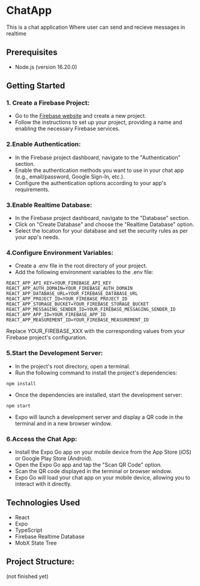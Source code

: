 # ChatApp
This is a chat application Where user can send and recieve messages in realtime

## Prerequisites

* Node.js (version 16.20.0)

## Getting Started

### 1. Create a Firebase Project:

* Go to the [Firebase website](https://fiebase.google.com) and create a new project.
* Follow the instructions to set up your project, providing a name and enabling the necessary Firebase services.

### 2.Enable Authentication:

* In the Firebase project dashboard, navigate to the "Authentication" section.
* Enable the authentication methods you want to use in your chat app (e.g., email/password, Google Sign-In, etc.).
* Configure the authentication options according to your app's requirements.

### 3.Enable Realtime Database:

* In the Firebase project dashboard, navigate to the "Database" section.
* Click on "Create Database" and choose the "Realtime Database" option.
* Select the location for your database and set the security rules as per your app's needs.

### 4.Configure Environment Variables:

* Create a .env file in the root directory of your project.
* Add the following environment variables to the .env file:
```
REACT_APP_API_KEY=YOUR_FIREBASE_API_KEY
REACT_APP_AUTH_DOMAIN=YOUR_FIREBASE_AUTH_DOMAIN
REACT_APP_DATABASE_URL=YOUR_FIREBASE_DATABASE_URL
REACT_APP_PROJECT_ID=YOUR_FIREBASE_PROJECT_ID
REACT_APP_STORAGE_BUCKET=YOUR_FIREBASE_STORAGE_BUCKET
REACT_APP_MESSAGING_SENDER_ID=YOUR_FIREBASE_MESSAGING_SENDER_ID
REACT_APP_APP_ID=YOUR_FIREBASE_APP_ID
REACT_APP_MEASUREMENT_ID=YOUR_FIREBASE_MEASUREMENT_ID
```
Replace YOUR_FIREBASE_XXX with the corresponding values from your Firebase project's configuration.

### 5.Start the Development Server:

* In the project's root directory, open a terminal.
* Run the following command to install the project's dependencies:

```
npm install
```
* Once the dependencies are installed, start the development server:

```
npm start
```
* Expo will launch a development server and display a QR code in the terminal and in a new browser window.

### 6.Access the Chat App:

* Install the Expo Go app on your mobile device from the App Store (iOS) or Google Play Store (Android).
* Open the Expo Go app and tap the "Scan QR Code" option.
* Scan the QR code displayed in the terminal or browser window.
* Expo Go will load your chat app on your mobile device, allowing you to interact with it directly.

## Technologies Used

* React
* Expo
* TypeScript
* Firebase Realtime Database
* MobX State Tree

## Project Structure:

(not finished yet)

